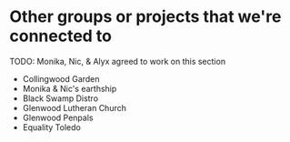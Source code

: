 # Other groups or projects that we're connected to

TODO: Monika, Nic, & Alyx agreed to work on this section

- Collingwood Garden
- Monika & Nic's earthship
- Black Swamp Distro
- Glenwood Lutheran Church
- Glenwood Penpals
- Equality Toledo
